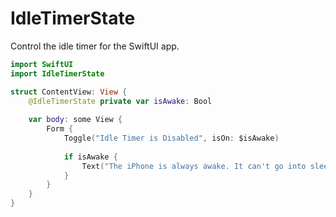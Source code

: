 # IdleTimerState

Control the idle timer for the SwiftUI app.

```swift
import SwiftUI
import IdleTimerState

struct ContentView: View {
    @IdleTimerState private var isAwake: Bool
    
    var body: some View {
        Form {
            Toggle("Idle Timer is Disabled", isOn: $isAwake)
            
            if isAwake {
                Text("The iPhone is always awake. It can't go into sleep mode.")
            }
        }
    }
}
```
